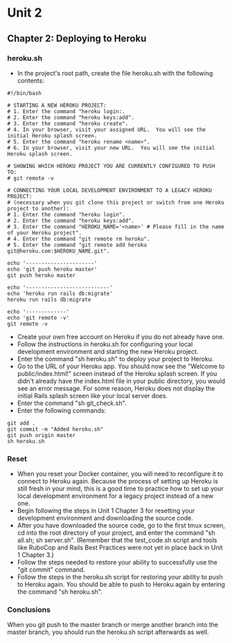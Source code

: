# Unit 2
## Chapter 2: Deploying to Heroku

### heroku.sh
* In the project's root path, create the file heroku.sh with the following contents:
```
#!/bin/bash

# STARTING A NEW HEROKU PROJECT:
# 1. Enter the command "heroku login:.
# 2. Enter the command "heroku keys:add".
# 3. Enter the command "heroku create".
# 4. In your browser, visit your assigned URL.  You will see the initial Heroku splash screen.
# 5. Enter the command "heroku rename <name>".
# 6. In your browser, visit your new URL.  You will see the initial Heroku splash screen.

# SHOWING WHICH HEROKU PROJECT YOU ARE CURRENTLY CONFIGURED TO PUSH TO:
# git remote -v

# CONNECTING YOUR LOCAL DEVELOPMENT ENVIRONMENT TO A LEGACY HEROKU PROJECT:
# (necessary when you git clone this project or switch from one Heroku project to another):
# 1. Enter the command "heroku login".
# 2. Enter the command "heroku keys:add".
# 3. Enter the command "HEROKU_NAME='<name>' # Please fill in the name of your Heroku project".
# 4. Enter the command "git remote rm heroku".
# 5. Enter the command "git remote add heroku git@heroku.com:$HEROKU_NAME.git".

echo '----------------------'
echo 'git push heroku master'
git push heroku master

echo '---------------------------'
echo 'heroku run rails db:migrate'
heroku run rails db:migrate

echo '-------------'
echo 'git remote -v'
git remote -v
```
* Create your own free account on Heroku if you do not already have one.
* Follow the instructions in heroku.sh for configuring your local development environment and starting the new Heroku project.
* Enter the command "sh heroku.sh" to deploy your project to Heroku.
* Go to the URL of your Heroku app.  You should now see the "Welcome to public/index.html!" screen instead of the Heroku splash screen.  If you didn't already have the index.html file in your public directory, you would see an error message.  For some reason, Heroku does not display the initial Rails splash screen like your local server does.
* Enter the command "sh git_check.sh".
* Enter the following commands:
```
git add .
git commit -m "Added heroku.sh"
git push origin master
sh heroku.sh
```
### Reset
* When you reset your Docker container, you will need to reconfigure it to connect to Heroku again.  Because the process of setting up Heroku is still fresh in your mind, this is a good time to practice how to set up your local development environment for a legacy project instead of a new one.
* Begin following the steps in Unit 1 Chapter 3 for resetting your development environment and downloading the source code.
* After you have downloaded the source code, go to the first tmux screen, cd into the root directory of your project, and enter the command "sh all.sh; sh server.sh". (Remember that the test_code.sh script and tools like RuboCop and Rails Best Practices were not yet in place back in Unit 1 Chapter 3.)
* Follow the steps needed to restore your ability to successfully use the "git commit" command.
* Follow the steps in the heroku.sh script for restoring your ability to push to Heroku again. You should be able to push to Heroku again by entering the command "sh heroku.sh".

### Conclusions

When you git push to the master branch or merge another branch into the master branch, you should run the heroku.sh script afterwards as well.
